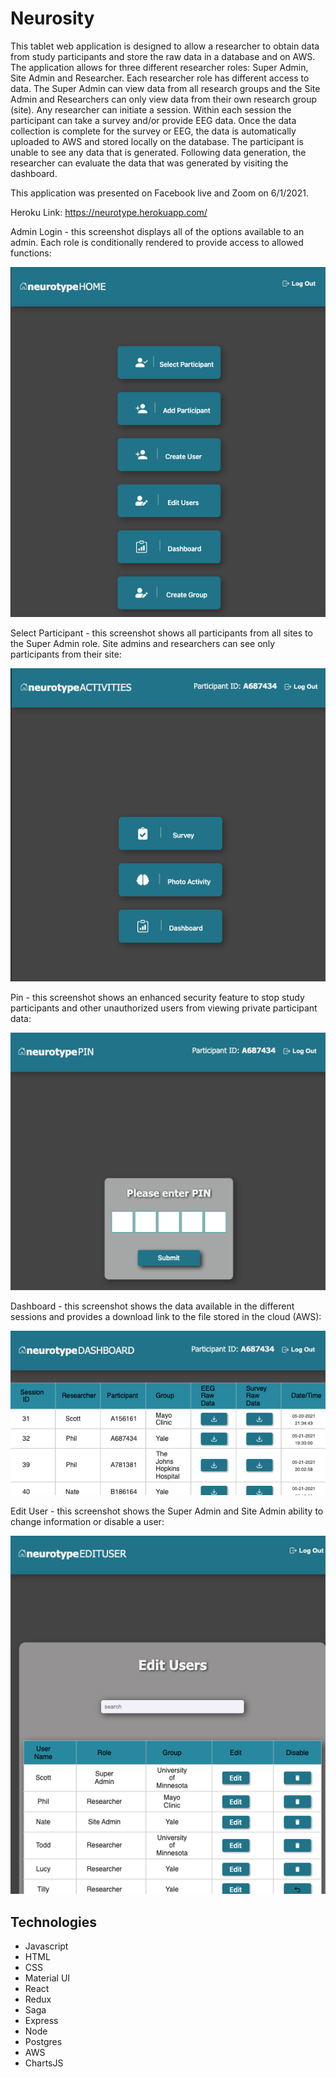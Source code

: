 
# Neurosity

This tablet web application is designed to allow a researcher to obtain data from study participants and store the raw data in a database and on AWS. The application allows for three different researcher roles: Super Admin, Site Admin and Researcher. Each researcher role has different access to data. The Super Admin can view data from all research groups and the Site Admin and Researchers can only view data from their own research group (site). Any researcher can initiate a session. Within each session the participant can take a survey and/or provide EEG data. Once the data collection is complete for the survey or EEG, the data is automatically uploaded to AWS and stored locally on the database. The participant is unable to see any data that is generated. Following data generation, the researcher can evaluate the data that was generated by visiting the dashboard. 

This application was presented on Facebook live and Zoom on 6/1/2021.

Heroku Link: https://neurotype.herokuapp.com/

Admin Login - this screenshot displays all of the options available to an admin. Each role is conditionally rendered to provide access to allowed functions:

<img src="public/images/adminlogin.png">

Select Participant - this screenshot shows all participants from all sites to the Super Admin role. Site admins and researchers can see only participants from their site: 

<img src="public/images/admin-selectpart.png">

Pin - this screenshot shows an enhanced security feature to stop study participants and other unauthorized users from viewing private participant data: 

<img src="public/images/pin.png">

Dashboard - this screenshot shows the data available in the different sessions and provides a download link to the file stored in the cloud (AWS): 

<img src="public/images/dashboard.png">

Edit User - this screenshot shows the Super Admin and Site Admin ability to change information or disable a user: 

<img src="public/images/edituser.png">


## Technologies

- Javascript
- HTML
- CSS
- Material UI
- React
- Redux
- Saga
- Express
- Node
- Postgres
- AWS
- ChartsJS





